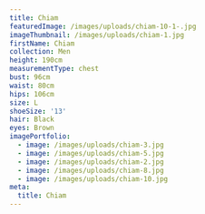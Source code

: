 ```yaml
---
title: Chiam
featuredImage: /images/uploads/chiam-10-1-.jpg
imageThumbnail: /images/uploads/chiam-1.jpg
firstName: Chiam
collection: Men
height: 190cm
measurementType: chest
bust: 96cm
waist: 80cm
hips: 106cm
size: L
shoeSize: '13'
hair: Black
eyes: Brown
imagePortfolio:
  - image: /images/uploads/chiam-3.jpg
  - image: /images/uploads/chiam-5.jpg
  - image: /images/uploads/chiam-2.jpg
  - image: /images/uploads/chiam-8.jpg
  - image: /images/uploads/chiam-10.jpg
meta:
  title: Chiam
---
```


